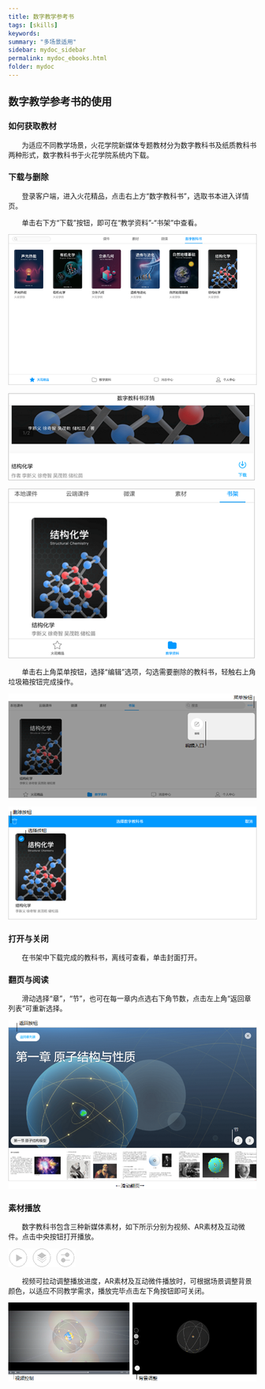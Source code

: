 ```yaml
---
title: 数字教学参考书
tags: [skills]
keywords:
summary: "多场景适用"
sidebar: mydoc_sidebar
permalink: mydoc_ebooks.html
folder: mydoc
---
```


## 数字教学参考书的使用

### 如何获取教材

&#160; &#160; &#160; &#160;为适应不同教学场景，火花学院新媒体专题教材分为数字教科书及纸质教科书两种形式，数字教科书于火花学院系统内下载。  

### 下载与删除

&#160; &#160; &#160; &#160;登录客户端，进入火花精品，点击右上方“数字教科书”，选取书本进入详情页。

&#160; &#160; &#160; &#160;单击右下方“下载”按钮，即可在“教学资料”-“书架”中查看。

![avatar](images/0005找到数字教科书1.png)

![avatar](images/0005找到数字教科书3.png)

![avatar](images/0005下载数字教科书2.png) 

&#160; &#160; &#160; &#160;单击右上角菜单按钮，选择“编辑”选项，勾选需要删除的教科书，轻触右上角垃圾箱按钮完成操作。

![avatar](images/0005删除数字教科书1.png)

![avatar](images/0005删除数字教科书2.png)

### 打开与关闭

&#160; &#160; &#160; &#160;在书架中下载完成的教科书，离线可查看，单击封面打开。

### 翻页与阅读

&#160; &#160; &#160; &#160;滑动选择“章”，“节”，也可在每一章内点选右下角节数，点击左上角“返回章列表”可重新选择。

![avatar](images/0005选择章节.png)

### 素材播放

&#160; &#160; &#160; &#160;数字教科书包含三种新媒体素材，如下所示分别为视频、AR素材及互动微件。点击中央按钮打开播放。  

![avatar](images/0005素材播放1.png)  

&#160; &#160; &#160; &#160;视频可拉动调整播放进度，AR素材及互动微件播放时，可根据场景调整背景颜色，以适应不同教学需求，播放完毕点击左下角按钮即可关闭。

![avatar](images/0005素材播放2.png)
